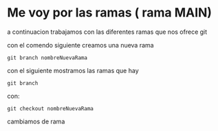 #   Me voy por las ramas ( rama MAIN) 

a continuacion trabajamos con las diferentes ramas que nos ofrece git

con el comendo siguiente creamos una nueva rama

    git branch nombreNuevaRama

con el siguiente mostramos las ramas que hay

    git branch

con:

    git checkout nombreNuevaRama

cambiamos de rama
